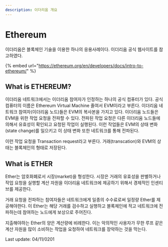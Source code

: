 ```yaml
---
description: 이더리움 개요
---
```


# Ethereum

이더리움은 블록체인 기술을 이용한 하나의 응용사례이다. 이더리움 공식 웹사이트를 참고하였다. 

{% embed url="https://ethereum.org/en/developers/docs/intro-to-ethereum/" %}

## What is ETHEREUM?

이더리움 네트워크에서는 이더리움 참여자가 인정하는 하나의 공식 컴퓨터가 있다. 공식 컴퓨터의 이름은 Ethereum Virtual Machine 줄여서 EVM이라고 부른다. 이더리움 네트워크 참여자\(이더리움 노드\)들은 EVM의 복사본을 가지고 있다. 이더리움 노드들은 EVM을 위한 작업 요청을 전파할 수 있다. 전파된 작업 요청은 다른 이더리움 노드들에 의해서 유효성이 확인되고 요청된 작업이 실행된다. 이런 작업들은 EVM의 상태 변화\(state change\)를 일으키고 이 상태 변화 또한 네트워크를 통해 전파된다.

이런 작업 요청을  Transaction request라고 부른다. 거래\(transcation\)와 EVM의 상태는 블록체인의 형태로 저장된다.

## What is ETHER

Ether는 암호화폐로서 시장\(market\)을 형성한다. 시장은 거래의 유효성을 판별하거나 작업 요청을 실행할 계산 자원을 이더리움 네트워크에 제공하기 위해서 경제적인 인센티브를 제공한다.

거래 요청을 전파하는 참여자들은 네트워크에게 일종의 수수료로써 일정량 Ether를 제공해야한다. 이 Ether는 해당 거래를 검수하고 실행하고 블록체인에 적고 네트워크에 전파하는데 참여하는 노드에게 보상으로 주어진다.

지출해야하는 Ether의 양은 계산량에 비례한다. 이는 악의적인 사용자가 무한 루프 같은 계산 자원을 많이 소비하는 작업을 요청하여 네트워크를 장악하는 것을 막는다.  





Last update: 04/11/0201

